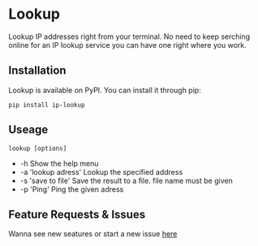 # Lookup 

Lookup IP addresses right from your terminal. No need to keep serching online for an IP lookup service you can have one right where you work. 

## Installation

Lookup is available on PyPI. You can install it through pip:

```
pip install ip-lookup
```

## Useage

```
lookup [options]
```

- -h Show the help menu
- -a 'lookup adress' Lookup the specified address
- -s 'save to file' Save the result to a file. file name must be given
- -p 'Ping' Ping the given adress

## Feature Requests & Issues

Wanna see new seatures or start a new issue [here](https://github.com/dominicegginton/lookup/issues) 

